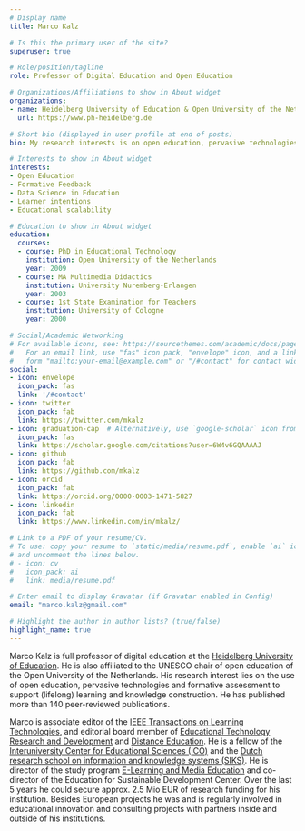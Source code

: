 ```yaml
---
# Display name
title: Marco Kalz

# Is this the primary user of the site?
superuser: true

# Role/position/tagline
role: Professor of Digital Education and Open Education

# Organizations/Affiliations to show in About widget
organizations:
- name: Heidelberg University of Education & Open University of the Netherlands
  url: https://www.ph-heidelberg.de

# Short bio (displayed in user profile at end of posts)
bio: My research interests is on open education, pervasive technologies and formative assessment to support (lifelong) learning and knowledge construction.

# Interests to show in About widget
interests:
- Open Education
- Formative Feedback
- Data Science in Education
- Learner intentions
- Educational scalability 

# Education to show in About widget
education:
  courses:
  - course: PhD in Educational Technology
    institution: Open University of the Netherlands
    year: 2009
  - course: MA Multimedia Didactics
    institution: University Nuremberg-Erlangen
    year: 2003
  - course: 1st State Examination for Teachers
    institution: University of Cologne
    year: 2000

# Social/Academic Networking
# For available icons, see: https://sourcethemes.com/academic/docs/page-builder/#icons
#   For an email link, use "fas" icon pack, "envelope" icon, and a link in the
#   form "mailto:your-email@example.com" or "/#contact" for contact widget.
social:
- icon: envelope
  icon_pack: fas
  link: '/#contact'
- icon: twitter
  icon_pack: fab
  link: https://twitter.com/mkalz
- icon: graduation-cap  # Alternatively, use `google-scholar` icon from `ai` icon pack
  icon_pack: fas
  link: https://scholar.google.com/citations?user=6W4v6GQAAAAJ
- icon: github
  icon_pack: fab
  link: https://github.com/mkalz
- icon: orcid
  icon_pack: fab
  link: https://orcid.org/0000-0003-1471-5827
- icon: linkedin
  icon_pack: fab
  link: https://www.linkedin.com/in/mkalz/

# Link to a PDF of your resume/CV.
# To use: copy your resume to `static/media/resume.pdf`, enable `ai` icons in `params.toml`, 
# and uncomment the lines below.
# - icon: cv
#   icon_pack: ai
#   link: media/resume.pdf

# Enter email to display Gravatar (if Gravatar enabled in Config)
email: "marco.kalz@gmail.com"

# Highlight the author in author lists? (true/false)
highlight_name: true
---
```


Marco Kalz is full professor of digital education at the <a href="https://www.ph-heidelberg.de">Heidelberg University of Education</a>. He is also affiliated to the UNESCO chair of open education of the Open University of the Netherlands. His research interest lies on the use of open education, pervasive technologies and formative assessment to support (lifelong) learning and knowledge construction. He has published more than 140 peer-reviewed publications. 

Marco is associate editor of the [IEEE Transactions on Learning Technologies](https://ieee-edusociety.org/publication/ieee-tlt), and editorial board member of [Educational Technology Research and Development](https://www.springer.com/journal/11423/) and [Distance Education](https://www.tandfonline.com/toc/cdie20/current). He is a fellow of the <a href="https://ico-education.nl">Interuniversity Center for Educational Sciences (ICO)</a> and the <a href="http://www.siks.nl">Dutch research school on information and knowledge systems (SIKS)</a>. He is director of the study program <a href="https://elmeb.org">E-Learning and Media Education</a> and co-director of the Education for Sustainable Development Center. Over the last 5 years he could secure approx. 2.5 Mio EUR of research funding for his institution. Besides European projects he was and is regularly involved in educational innovation and consulting projects with partners inside and outside of his institutions.